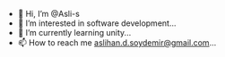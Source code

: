 - 👋 Hi, I’m @Asli-s
- 👀 I’m interested in software development...
- 🌱 I’m currently learning unity...
- 📫 How to reach me aslihan.d.soydemir@gmail.com...

<!---
Asli-s/Asli-s is a ✨ special ✨ repository because its `README.md` (this file) appears on your GitHub profile.
You can click the Preview link to take a look at your changes.
--->
